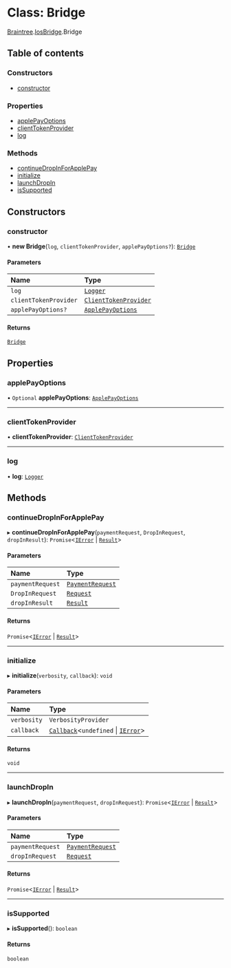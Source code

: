 # Class: Bridge

[Braintree](../modules/CdvPurchase.Braintree.md).[IosBridge](../modules/CdvPurchase.Braintree.IosBridge.md).Bridge

## Table of contents

### Constructors

- [constructor](CdvPurchase.Braintree.IosBridge.Bridge.md#constructor)

### Properties

- [applePayOptions](CdvPurchase.Braintree.IosBridge.Bridge.md#applepayoptions)
- [clientTokenProvider](CdvPurchase.Braintree.IosBridge.Bridge.md#clienttokenprovider)
- [log](CdvPurchase.Braintree.IosBridge.Bridge.md#log)

### Methods

- [continueDropInForApplePay](CdvPurchase.Braintree.IosBridge.Bridge.md#continuedropinforapplepay)
- [initialize](CdvPurchase.Braintree.IosBridge.Bridge.md#initialize)
- [launchDropIn](CdvPurchase.Braintree.IosBridge.Bridge.md#launchdropin)
- [isSupported](CdvPurchase.Braintree.IosBridge.Bridge.md#issupported)

## Constructors

### constructor

• **new Bridge**(`log`, `clientTokenProvider`, `applePayOptions?`): [`Bridge`](CdvPurchase.Braintree.IosBridge.Bridge.md)

#### Parameters

| Name | Type |
| :------ | :------ |
| `log` | [`Logger`](CdvPurchase.Logger.md) |
| `clientTokenProvider` | [`ClientTokenProvider`](../modules/CdvPurchase.Braintree.md#clienttokenprovider) |
| `applePayOptions?` | [`ApplePayOptions`](../interfaces/CdvPurchase.Braintree.IosBridge.ApplePayOptions.md) |

#### Returns

[`Bridge`](CdvPurchase.Braintree.IosBridge.Bridge.md)

## Properties

### applePayOptions

• `Optional` **applePayOptions**: [`ApplePayOptions`](../interfaces/CdvPurchase.Braintree.IosBridge.ApplePayOptions.md)

___

### clientTokenProvider

• **clientTokenProvider**: [`ClientTokenProvider`](../modules/CdvPurchase.Braintree.md#clienttokenprovider)

___

### log

• **log**: [`Logger`](CdvPurchase.Logger.md)

## Methods

### continueDropInForApplePay

▸ **continueDropInForApplePay**(`paymentRequest`, `DropInRequest`, `dropInResult`): `Promise`\<[`IError`](../interfaces/CdvPurchase.IError.md) \| [`Result`](../interfaces/CdvPurchase.Braintree.DropIn.Result.md)\>

#### Parameters

| Name | Type |
| :------ | :------ |
| `paymentRequest` | [`PaymentRequest`](../interfaces/CdvPurchase.PaymentRequest.md) |
| `DropInRequest` | [`Request`](../interfaces/CdvPurchase.Braintree.DropIn.Request.md) |
| `dropInResult` | [`Result`](../interfaces/CdvPurchase.Braintree.DropIn.Result.md) |

#### Returns

`Promise`\<[`IError`](../interfaces/CdvPurchase.IError.md) \| [`Result`](../interfaces/CdvPurchase.Braintree.DropIn.Result.md)\>

___

### initialize

▸ **initialize**(`verbosity`, `callback`): `void`

#### Parameters

| Name | Type |
| :------ | :------ |
| `verbosity` | `VerbosityProvider` |
| `callback` | [`Callback`](../modules/CdvPurchase.md#callback)\<`undefined` \| [`IError`](../interfaces/CdvPurchase.IError.md)\> |

#### Returns

`void`

___

### launchDropIn

▸ **launchDropIn**(`paymentRequest`, `dropInRequest`): `Promise`\<[`IError`](../interfaces/CdvPurchase.IError.md) \| [`Result`](../interfaces/CdvPurchase.Braintree.DropIn.Result.md)\>

#### Parameters

| Name | Type |
| :------ | :------ |
| `paymentRequest` | [`PaymentRequest`](../interfaces/CdvPurchase.PaymentRequest.md) |
| `dropInRequest` | [`Request`](../interfaces/CdvPurchase.Braintree.DropIn.Request.md) |

#### Returns

`Promise`\<[`IError`](../interfaces/CdvPurchase.IError.md) \| [`Result`](../interfaces/CdvPurchase.Braintree.DropIn.Result.md)\>

___

### isSupported

▸ **isSupported**(): `boolean`

#### Returns

`boolean`
